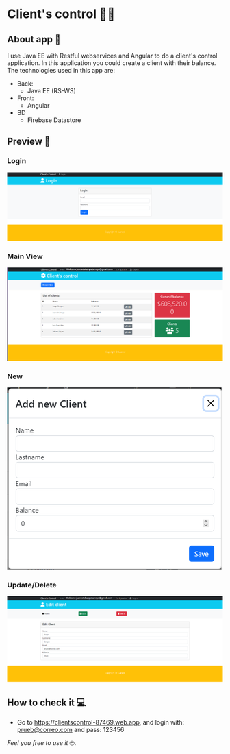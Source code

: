# Client's control 👨‍💻

## About app 🎯

I use Java EE with Restful webservices and Angular to do a client's control application. In this application you could create a client with their balance. 
The technologies used in this app are:
- Back:
  - Java EE (RS-WS)
- Front:
  - Angular
- BD
  - Firebase Datastore
  
## Preview 📸

### Login
![Login](https://github.com/JuanPatarroyo/ClientsControl/blob/main/img/Img1.png?raw=true)

### Main View
![Main View](https://github.com/JuanPatarroyo/ClientsControl/blob/main/img/Img2.png?raw=true)

### New
![New](https://github.com/JuanPatarroyo/ClientsControl/blob/main/img/Img3.png?raw=true)

### Update/Delete
![Update/Delete](https://github.com/JuanPatarroyo/ClientsControl/blob/main/img/Img4.png?raw=true)

## How to check it 💻

- Go to https://clientscontrol-87469.web.app, and login with: prueb@correo.com and pass: 123456

*Feel you free to use it* 🤓.

